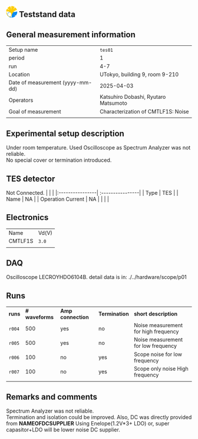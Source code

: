 ## <img src="./../logo/utokyo_logo.png" alt="logo" width="30"/> Teststand data 

<style>
@media (prefers-color-scheme: dark) {
  .logo-inline {
    content: url("./../logo/utokyo_logo.png");
  }
}
</style>

## General measurement information
| | |
|:----------------| :----------------|
| Setup name | `tes01`|
| period | 1 | 
| run | 4-7 | 
| Location | UTokyo, building 9,  room 9-210 |
| Date of measurement (yyyy-mm-dd) | 2025-04-03 | 
| Operators | Katsuhiro Dobashi, Ryutaro Matsumoto | 
| Goal of measurement | Characterization of CMTLF1S: Noise |
| | |

## Experimental setup description
Under room temperature. Used Oscilloscope as Spectrum Analyzer was not reliable.<br>
No special cover or termination introduced.<br>

## TES detector
Not Connected.
| | |
|:----------------| :----------------|
| Type | TES | 
| Name | NA | 
| Operation Current | NA | 
| | |

## Electronics
| ||
|:----------------| :----------------|
|Name| Vd(V) |
|CMTLF1S|`3.0`|
|||


## DAQ
Oscilloscope LECROYHDO6104B.
detail data is in: ./../hardware/scope/p01

## Runs
|                   |                 |            |            |                                   |
| :---------------- | :-------------- | :--------- | :--------- | :----------------------------------------------------------------------------------------------------------- |
| **runs**          | **# waveforms** | **Amp connection** | **Termination** | **short description**                                                                                        |
| `r004`            | 500           | yes | no  | Noise measurement for high frequency                        |
| `r005`            | 500           | yes | no  | Noise measurement for low frequency                         |
| `r006`            | 100           | no  | yes | Scope noise for low frequency                               |
| `r007`            | 100           | no  | yes | Scope only noise High frequency    |
|                   |                 |            |            |                       |

## Remarks and comments
Spectrum Analyzer was not reliable.<br>
Termination and isolation could be improved. Also, DC was directly provided from **NAMEOFDCSUPPLIER** Using Enelope(1.2V*3+ LDO) or, super capasitor+LDO will be lower noise DC supplier.

